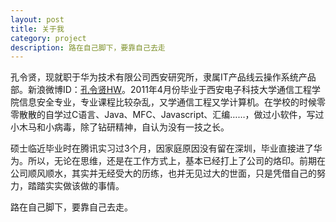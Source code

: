 ```yaml
---
layout: post
title: 关于我
category: project
description: 路在自己脚下，要靠自己去走
---
```


孔令贤，现就职于华为技术有限公司西安研究所，隶属IT产品线云操作系统产品部。新浪微博ID：[孔令贤HW](http://weibo.com/lingxiankong)。2011年4月份毕业于西安电子科技大学通信工程学院信息安全专业，专业课程比较杂乱，又学通信工程又学计算机。在学校的时候零零散散的自学过C语言、Java、MFC、Javascript、汇编……，做过小软件，写过小木马和小病毒，除了钻研精神，自认为没有一技之长。

硕士临近毕业时在腾讯实习过3个月，因家庭原因没有留在深圳，毕业直接进了华为。所以，无论在思维，还是在工作方式上，基本已经打上了公司的烙印。前期在公司顺风顺水，其实并无经受大的历练，也并无见过大的世面，只是凭借自己的努力，踏踏实实做该做的事情。

路在自己脚下，要靠自己去走。

